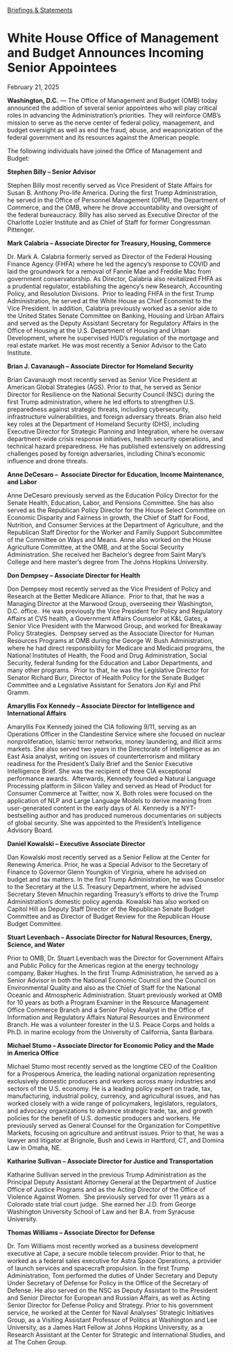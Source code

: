 [Briefings &amp; Statements](https://www.whitehouse.gov/briefings-statements/)

# 					White House Office of Management and Budget Announces Incoming Senior Appointees				

February 21, 2025

**Washington, D.C.** — The Office of Management and Budget (OMB) today announced the addition of several senior appointees who will play critical roles in advancing the Administration’s priorities. They will reinforce OMB’s mission to serve as the nerve center of federal policy, management, and budget oversight as well as end the fraud, abuse, and weaponization of the federal government and its resources against the American people.

The following individuals have joined the Office of Management and Budget:

**Stephen Billy – Senior Advisor**

Stephen Billy most recently served as Vice President of State Affairs for Susan B. Anthony Pro-life America. During the first Trump Administration, he served in the Office of Personnel Management (OPM), the Department of Commerce, and the OMB, where he drove accountability and oversight of the federal bureaucracy. Billy has also served as Executive Director of the Charlotte Lozier Institute and as Chief of Staff for former Congressman Pittenger.

**Mark Calabria – Associate Director for Treasury, Housing, Commerce**

Dr. Mark A. Calabria formerly served as Director of the Federal Housing Finance Agency (FHFA) where he led the agency’s response to COVID and laid the groundwork for a removal of Fannie Mae and Freddie Mac from government conservatorship. As Director, Calabria also revitalized FHFA as a prudential regulator, establishing the agency’s new Research, Accounting Policy, and Resolution Divisions.  Prior to leading FHFA in the first Trump Administration, he served at the White House as Chief Economist to the Vice President. In addition, Calabria previously worked as a senior aide to the United States Senate Committee on Banking, Housing and Urban Affairs and served as the Deputy Assistant Secretary for Regulatory Affairs in the Office of Housing at the U.S. Department of Housing and Urban Development, where he supervised HUD’s regulation of the mortgage and real estate market. He was most recently a Senior Advisor to the Cato Institute.

**Brian J. Cavanaugh – Associate Director for Homeland Security**

Brian Cavanaugh most recently served as Senior Vice President at American Global Strategies (AGS). Prior to that, he served as Senior Director for Resilience on the National Security Council (NSC) during the first Trump administration, where he led efforts to strengthen U.S. preparedness against strategic threats, including cybersecurity, infrastructure vulnerabilities, and foreign adversary threats. Brian also held key roles at the Department of Homeland Security (DHS), including Executive Director for Strategic Planning and Integration, where he oversaw department-wide crisis response initiatives, health security operations, and technical hazard preparedness. He has published extensively on addressing challenges posed by foreign adversaries, including China’s economic influence and drone threats.

**Anne DeCesaro –  Associate Director for Education, Income Maintenance, and Labor**

Anne DeCesaro previously served as the Education Policy Director for the Senate Health, Education, Labor, and Pensions Committee. She has also served as the Republican Policy Director for the House Select Committee on Economic Disparity and Fairness in growth, the Chief of Staff for Food, Nutrition, and Consumer Services at the Department of Agriculture, and the Republican Staff Director for the Worker and Family Support Subcommittee of the Committee on Ways and Means. Anne also worked on the House Agriculture Committee, at the OMB, and at the Social Security Administration. She received her Bachelor’s degree from Saint Mary’s College and here master’s degree from The Johns Hopkins University.

**Don Dempsey – Associate Director for Health**

Don Dempsey most recently served as the Vice President of Policy and Research at the Better Medicare Alliance.  Prior to that, that he was a Managing Director at the Marwood Group, overseeing their Washington, D.C. office.  He was previously the Vice President for Policy and Regulatory Affairs at CVS health, a Government Affairs Counselor at K&amp;L Gates, a Senior Vice President with the Marwood Group, and worked for Breakaway Policy Strategies.  Dempsey served as the Associate Director for Human Resources Programs at OMB during the George W. Bush Administration, where he had direct responsibility for Medicare and Medicaid programs, the National Institutes of Health, the Food and Drug Administration, Social Security, federal funding for the Education and Labor Departments, and many other programs.  Prior to that, he was the Legislative Director for Senator Richard Burr, Director of Health Policy for the Senate Budget Committee and a Legislative Assistant for Senators Jon Kyl and Phil Gramm. 

**Amaryllis Fox Kennedy – Associate Director for Intelligence and International Affairs**

Amaryllis Fox Kennedy joined the CIA following 9/11, serving as an Operations Officer in the Clandestine Service where she focused on nuclear nonproliferation, Islamic terror networks, money laundering, and illicit arms markets. She also served two years in the Directorate of Intelligence as an East Asia analyst, writing on issues of counterterrorism and military readiness for the President’s Daily Brief and the Senior Executive Intelligence Brief. She was the recipient of three CIA exceptional performance awards.  Afterwards, Kennedy founded a Natural Language Processing platform in Silicon Valley and served as Head of Product for Consumer Commerce at Twitter, now X. Both roles were focused on the application of NLP and Large Language Models to derive meaning from user-generated content in the early days of AI. Kennedy is a NYT-bestselling author and has produced numerous documentaries on subjects of global security. She was appointed to the President’s Intelligence Advisory Board.

**Daniel Kowalski – Executive Associate Director**

Dan Kowalski most recently served as a Senior Fellow at the Center for Renewing America. Prior, he was a Special Advisor to the Secretary of Finance to Governor Glenn Youngkin of Virginia, where he advised on budget and tax matters. In the first Trump Administration, he was Counselor to the Secretary at the U.S. Treasury Department, where he advised Secretary Steven Mnuchin regarding Treasury’s efforts to drive the Trump Administration’s domestic policy agenda. Kowalski has also worked on Capitol Hill as Deputy Staff Director of the Republican Senate Budget Committee and as Director of Budget Review for the Republican House Budget Committee.

**Stuart Levenbach – Associate Director for Natural Resources, Energy, Science, and Water**

Prior to OMB, Dr. Stuart Levenbach was the Director for Government Affairs and Public Policy for the Americas region at the energy technology company, Baker Hughes. In the first Trump Administration, he served as a Senior Advisor in both the National Economic Council and the Council on Environmental Quality and also as the Chief of Staff for the National Oceanic and Atmospheric Administration. Stuart previously worked at OMB for 10 years as both a Program Examiner in the Resource Management Office Commerce Branch and a Senior Policy Analyst in the Office of Information and Regulatory Affairs Natural Resources and Environment Branch. He was a volunteer forester in the U.S. Peace Corps and holds a Ph.D. in marine ecology from the University of California, Santa Barbara.

**Michael Stumo – Associate Director for Economic Policy and the Made in America Office**

Michael Stumo most recently served as the longtime CEO of the Coalition for a Prosperous America, the leading national organization representing exclusively domestic producers and workers across many industries and sectors of the U.S. economy. He is a leading policy expert on trade, tax, manufacturing, industrial policy, currency, and agricultural issues, and has worked closely with a wide range of policymakers, legislators, regulators, and advocacy organizations to advance strategic trade, tax, and growth policies for the benefit of U.S. domestic producers and workers. He previously served as General Counsel for the Organization for Competitive Markets, focusing on agriculture and antitrust issues. Prior to that, he was a lawyer and litigator at Brignole, Bush and Lewis in Hartford, CT, and Domina Law in Omaha, NE.

**Katharine Sullivan – Associate Director for Justice and Transportation**

Katharine Sullivan served in the previous Trump Administration as the Principal Deputy Assistant Attorney General at the Department of Justice Office of Justice Programs and as the Acting Director of the Office of Violence Against Women.  She previously served for over 11 years as a Colorado state trial court judge.  She earned her J.D. from George Washington University School of Law and her B.A. from Syracuse University.

**Thomas Williams – Associate Director for Defense**

Dr. Tom Williams most recently worked as a business development executive at Cape, a secure mobile telecom provider. Prior to that, he worked as a federal sales executive for Astra Space Operations, a provider of launch services and spacecraft propulsion. In the first Trump Administration, Tom performed the duties of Under Secretary and Deputy Under Secretary of Defense for Policy in the Office of the Secretary of Defense. He also served on the NSC as Deputy Assistant to the President and Senior Director for European and Russian Affairs, as well as Acting Senior Director for Defense Policy and Strategy. Prior to his government service, he worked at the Center for Naval Analyses’ Strategic Initiatives Group, as a Visiting Assistant Professor of Politics at Washington and Lee University, as a James Hart Fellow at Johns Hopkins University, as a Research Assistant at the Center for Strategic and International Studies, and at The Cohen Group.
